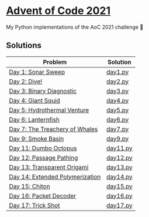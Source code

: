 # [Advent of Code 2021](https://adventofcode.com/2021)

My Python implementations of the AoC 2021 challenge 🎄

## Solutions

| Problem                                                                 | Solution                     |
| ----------------------------------------------------------------------- | ---------------------------- |
| [Day 1: Sonar Sweep](https://adventofcode.com/2021/day/1)               | [day1.py](src/01/day_1.py)   |
| [Day 2: Dive!](https://adventofcode.com/2021/day/2)                     | [day2.py](src/02/day_2.py)   |
| [Day 3: Binary Diagnostic](https://adventofcode.com/2021/day/3)         | [day3.py](src/03/day_3.py)   |
| [Day 4: Giant Squid](https://adventofcode.com/2021/day/4)               | [day4.py](src/04/day_4.py)   |
| [Day 5: Hydrothermal Venture](https://adventofcode.com/2021/day/5)      | [day5.py](src/05/day_5.py)   |
| [Day 6: Lanternfish](https://adventofcode.com/2021/day/6)               | [day6.py](src/06/day_6.py)   |
| [Day 7: The Treachery of Whales](https://adventofcode.com/2021/day/7)   | [day7.py](src/07/day_7.py)   |
| [Day 9: Smoke Basin](https://adventofcode.com/2021/day/9)               | [day9.py](src/09/day_9.py)   |
| [Day 11: Dumbo Octopus](https://adventofcode.com/2021/day/11)           | [day11.py](src/11/day_11.py) |
| [Day 12: Passage Pathing](https://adventofcode.com/2021/day/12)         | [day12.py](src/12/day_12.py) |
| [Day 13: Transparent Origami](https://adventofcode.com/2021/day/13)     | [day13.py](src/13/day_13.py) |
| [Day 14: Extended Polymerization](https://adventofcode.com/2021/day/14) | [day14.py](src/14/day_14.py) |
| [Day 15: Chiton](https://adventofcode.com/2021/day/15)                  | [day15.py](src/15/day_15.py) |
| [Day 16: Packet Decoder](https://adventofcode.com/2021/day/16)          | [day16.py](src/16/day_16.py) |
| [Day 17: Trick Shot](https://adventofcode.com/2021/day/17)              | [day17.py](src/17/day_17.py) |
